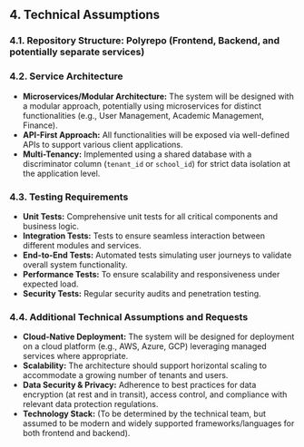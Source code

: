 ## 4. Technical Assumptions

### 4.1. Repository Structure: Polyrepo (Frontend, Backend, and potentially separate services)

### 4.2. Service Architecture
- **Microservices/Modular Architecture:** The system will be designed with a modular approach, potentially using microservices for distinct functionalities (e.g., User Management, Academic Management, Finance).
- **API-First Approach:** All functionalities will be exposed via well-defined APIs to support various client applications.
- **Multi-Tenancy:** Implemented using a shared database with a discriminator column (`tenant_id` or `school_id`) for strict data isolation at the application level.

### 4.3. Testing Requirements
- **Unit Tests:** Comprehensive unit tests for all critical components and business logic.
- **Integration Tests:** Tests to ensure seamless interaction between different modules and services.
- **End-to-End Tests:** Automated tests simulating user journeys to validate overall system functionality.
- **Performance Tests:** To ensure scalability and responsiveness under expected load.
- **Security Tests:** Regular security audits and penetration testing.

### 4.4. Additional Technical Assumptions and Requests
- **Cloud-Native Deployment:** The system will be designed for deployment on a cloud platform (e.g., AWS, Azure, GCP) leveraging managed services where appropriate.
- **Scalability:** The architecture should support horizontal scaling to accommodate a growing number of tenants and users.
- **Data Security & Privacy:** Adherence to best practices for data encryption (at rest and in transit), access control, and compliance with relevant data protection regulations.
- **Technology Stack:** (To be determined by the technical team, but assumed to be modern and widely supported frameworks/languages for both frontend and backend).

